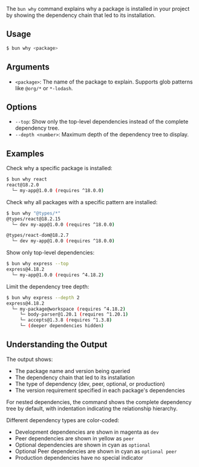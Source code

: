 The `bun why` command explains why a package is installed in your project by showing the dependency chain that led to its installation.

## Usage

```bash
$ bun why <package>
```

## Arguments

- `<package>`: The name of the package to explain. Supports glob patterns like `@org/*` or `*-lodash`.

## Options

- `--top`: Show only the top-level dependencies instead of the complete dependency tree.
- `--depth <number>`: Maximum depth of the dependency tree to display.

## Examples

Check why a specific package is installed:

```bash
$ bun why react
react@18.2.0
  └─ my-app@1.0.0 (requires ^18.0.0)
```

Check why all packages with a specific pattern are installed:

```bash
$ bun why "@types/*"
@types/react@18.2.15
  └─ dev my-app@1.0.0 (requires ^18.0.0)

@types/react-dom@18.2.7
  └─ dev my-app@1.0.0 (requires ^18.0.0)
```

Show only top-level dependencies:

```bash
$ bun why express --top
express@4.18.2
  └─ my-app@1.0.0 (requires ^4.18.2)
```

Limit the dependency tree depth:

```bash
$ bun why express --depth 2
express@4.18.2
  └─ my-package@workspace (requires ^4.18.2)
     └─ body-parser@1.20.1 (requires ^1.20.1)
     └─ accepts@1.3.8 (requires ^1.3.8)
     └─ (deeper dependencies hidden)
```

## Understanding the Output

The output shows:

- The package name and version being queried
- The dependency chain that led to its installation
- The type of dependency (dev, peer, optional, or production)
- The version requirement specified in each package's dependencies

For nested dependencies, the command shows the complete dependency tree by default, with indentation indicating the relationship hierarchy.

Different dependency types are color-coded:

- Development dependencies are shown in magenta as `dev`
- Peer dependencies are shown in yellow as `peer`
- Optional dependencies are shown in cyan as `optional`
- Optional Peer dependencies are shown in cyan as `optional peer`
- Production dependencies have no special indicator

